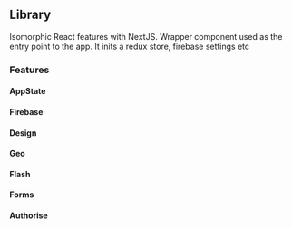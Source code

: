## Library

Isomorphic React features with NextJS. Wrapper component used as the entry point to the app. It inits a redux store, firebase settings etc

### Features

#### AppState

#### Firebase

#### Design

#### Geo

#### Flash

#### Forms

#### Authorise
